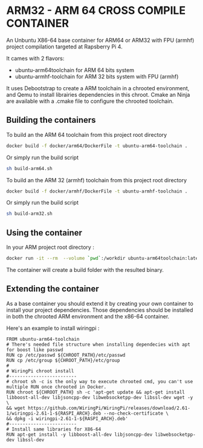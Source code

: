 # ARM32 - ARM 64 CROSS COMPILE CONTAINER

An Unbuntu X86-64 base container for ARM64 or ARM32 with FPU (armhf) project compilation targeted at Rapsberry Pi 4.

It cames with 2 flavors:
- ubuntu-arm64toolchain for ARM 64 bits system
- ubuntu-armhf-toolchain for ARM 32 bits system with FPU (armhf)

It uses Debootstrap to create a ARM toolchain in a chrooted environment, and Qemu to install librairies dependencies in this chroot.
Cmake an Ninja are available with a .cmake file to configure the chrooted toolchain.

## Building the containers

To build an the ARM 64 toolchain from this project root directory
```bash
docker build -f docker/arm64/DockerFile -t ubuntu-arm64-toolchain .
```
Or simply run the build script
```bash
sh build-arm64.sh
```

To build an the ARM 32 (armhf) toolchain from this project root directory
```bash
docker build -f docker/armhf/DockerFile -t ubuntu-armhf-toolchain .
```
Or simply run the build script
```bash
sh build-arm32.sh
```

## Using the container

In your ARM project root directory :
```bash
docker run -it --rm  --volume `pwd`:/workdir ubuntu-arm64toolchain:latest
 ```

 The container will create a build folder with the resulted binary.

 ## Extending the container

As a base container you should extend it by creating your own container to install your project dependencies.
Those dependencies should be installed in both the chrooted ARM environment and the x86-64 container.

Here's an example to install wiringpi :
```docker
FROM ubuntu-arm64-toolchain
# There's needed file structure when installing dependecies with apt for boost like passwd
RUN cp /etc/passwd ${CHROOT_PATH}/etc/passwd
RUN cp /etc/group ${CHROOT_PATH}/etc/group
#
# WiringPi chroot install
#-------------------------
# chroot sh -c is the only way to execute chrooted cmd, you can't use multiple RUN once chrooted in Docker.
RUN chroot ${CHROOT_PATH} sh -c 'apt-get update && apt-get install libboost-all-dev libjsoncpp-dev libwebsocketpp-dev libssl-dev wget -y \
&& wget https://github.com/WiringPi/WiringPi/releases/download/2.61-1/wiringpi-2.61-1-${RASPI_ARCH}.deb --no-check-certificate \
&& dpkg -i wiringpi-2.61-1-${RASPI_ARCH}.deb'
#-------------------------
# Install same libraries for X86-64
RUN apt-get install -y libboost-all-dev libjsoncpp-dev libwebsocketpp-dev libssl-dev
```